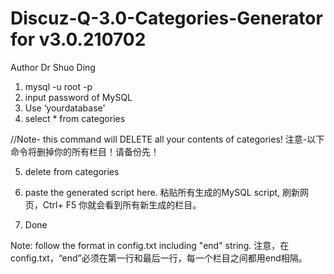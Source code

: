 # Discuz-Q-3.0-Categories-Generator for v3.0.210702
  Author Dr Shuo Ding  
 
1. mysql -u root -p
2. input password of MySQL
3. Use ‘yourdatabase'
4. select * from categories

//Note- this command will DELETE all your contents of categories! 注意-以下命令将删掉你的所有栏目！请备份先！

5. delete from categories

6. paste the generated script here.  粘贴所有生成的MySQL script, 刷新网页，Ctrl+ F5 你就会看到所有新生成的栏目。

7. Done

Note: follow the format in config.txt including "end" string. 注意，在config.txt，“end”必须在第一行和最后一行，每一个栏目之间都用end相隔。
  
 
